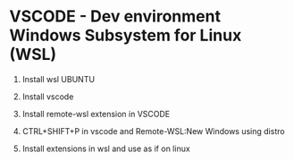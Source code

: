 # VSCODE - Dev environment Windows Subsystem for Linux (WSL)

1. Install wsl UBUNTU

2. Install vscode

3. Install remote-wsl extension in VSCODE

4. CTRL+SHIFT+P in vscode and Remote-WSL:New Windows using distro

5. Install extensions in wsl and use as if on linux
